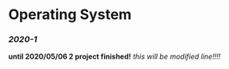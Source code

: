 # Operating System

### *2020-1*

**until 2020/05/06 2 project finished!**
    *this will be modified line!!!!*
